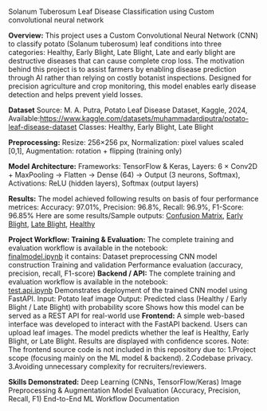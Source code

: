 Solanum Tuberosum Leaf Disease Classification using Custom convolutional neural network

**Overview:**
This project uses a Custom Convolutional Neural Network (CNN) to classify potato (Solanum tuberosum) leaf conditions into three categories:
Healthy,
Early Blight,
Late Blight,
Late and early blight are destructive diseases that can cause complete crop loss. The motivation behind this project is to assist farmers by enabling disease prediction through AI rather than relying on costly botanist inspections.
Designed for precision agriculture and crop monitoring, this model enables early disease detection and helps prevent yield losses.

**Dataset**
Source: M. A. Putra, Potato Leaf Disease Dataset, Kaggle, 2024, Available:https://www.kaggle.com/datasets/muhammadardiputra/potato-leaf-disease-dataset
Classes: Healthy, Early Blight, Late Blight

**Preprocessing:**
Resize: 256×256 px,
Normalization: pixel values scaled [0,1],
Augmentation: rotation + flipping (training only)

**Model Architecture:**
Frameworks: TensorFlow & Keras,
Layers: 6 × Conv2D + MaxPooling → Flatten → Dense (64) → Output (3 neurons, Softmax),
Activations: ReLU (hidden layers), Softmax (output layers)

**Results:**
The model achieved following results on basis of four performance metrices:
Accuracy: 97.01%,
Precision: 96.8%,
Recall: 96.9%,
F1-Score: 96.85%
Here are some results/Sample outputs:
[Confusion Matrix](Result_images/Confusion%20matrix.png),
[Early Blight](Result_images/Early%20blight.png),
[Late Blight](Result_images/Late%20blight.png),
[Healthy](Result_images/healthy.png)


**Project Workflow:**
**Training & Evaluation:**
The complete training and evaluation workflow is available in the notebook:  
[finalmodel.ipynb](finalmodel.ipynb)
it contains:
Dataset preprocessing
CNN model construction
Training and validation
Performance evaluation (accuracy, precision, recall, F1-score)
**Backend / API:**
The complete training and evaluation workflow is available in the notebook:  
[test.api.ipynb](test.api.ipynb)
Demonstrates deployment of the trained CNN model using FastAPI.
Input: Potato leaf image
Output: Predicted class (Healthy / Early Blight / Late Blight) with probability score
Shows how this model can be served as a REST API for real-world use
**Frontend:**
A simple web-based interface was developed to interact with the FastAPI backend.
Users can upload leaf images.
The model predicts whether the leaf is Healthy, Early Blight, or Late Blight.
Results are displayed with confidence scores.
Note: The frontend source code is not included in this repository due to:
1.Project scope (focusing mainly on the ML model & backend).
2.Codebase privacy.
3.Avoiding unnecessary complexity for recruiters/reviewers.


**Skills Demonstrated:**
Deep Learning (CNNs, TensorFlow/Keras)
Image Preprocessing & Augmentation
Model Evaluation (Accuracy, Precision, Recall, F1)
End-to-End ML Workflow Documentation


